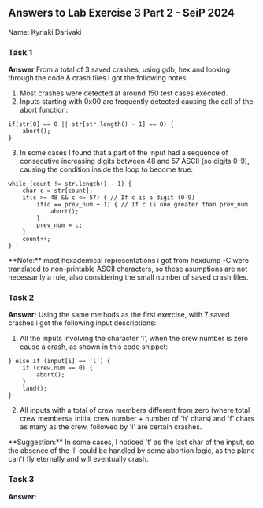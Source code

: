 ## Answers to Lab Exercise 3 Part 2 - SeiP 2024
Name: Kyriaki Darivaki
### Task 1
**Answer** 
From a total of 3 saved crashes, using gdb, hex and looking through the code & crash files I got the following notes:
1. Most crashes were detected at around 150 test cases executed.
2. Inputs starting with 0x00 are frequently detected causing the call of the abort function:
```
if(str[0] == 0 || str[str.length() - 1] == 0) {
    abort();
}
```
3. In some cases I found that a part of the input had a sequence of consecutive increasing digits between 48 and 57 ASCII (so digits 0-9), causing the condition inside the loop to become true:
```
while (count != str.length() - 1) {
    char c = str[count];
    if(c >= 48 && c <= 57) { // If c is a digit (0-9)
        if(c == prev_num + 1) { // If c is one greater than prev_num
            abort();
        }
        prev_num = c;
    }
    count++;
}
```
<p>**Note:** most hexademical representations i got from hexdump -C were translated to non-printable ASCII characters, so these asumptions are not necessarily a rule, also considering the small number of saved crash files.</p> 

### Task 2
**Answer:**
Using the same methods as the first exercise, with 7 saved crashes i got the following input descriptions:
1. All the inputs involving the character 'l', when the crew number is zero cause a crash, as shown in this code snippet:
```
} else if (input[i] == 'l') {
    if (crew.num == 0) {
        abort();
    }
    land();
}
```
2. All inputs with a total of crew members different from zero (where total crew members= initial crew number + number of 'h' chars) and 'f' chars as many as the crew, followed by 'l' are certain crashes.   

<p>**Suggestion:** In some cases, I noticed 't' as the last char of the input, so the absence of the 'l' could be handled by some abortion logic, as the plane can't fly eternally and will eventually crash.</p>

### Task 3
**Answer:**
